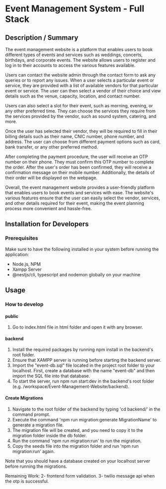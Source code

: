 # Event Management System - Full Stack

## Description / Summary

The event management website is a platform that enables users to book different types of events and services such as weddings, concerts, birthdays, and corporate events. The website allows users to register and log in to their accounts to access the various features available.

Users can contact the website admin through the contact form to ask any queries or to report any issues. When a user selects a particular event or service, they are provided with a list of available vendors for that particular event or service. The user can then select a vendor of their choice and view details such as the venue, capacity, location, and contact number.

Users can also select a slot for their event, such as morning, evening, or any other preferred time. They can choose the services they require from the services provided by the vendor, such as sound system, catering, and more.

Once the user has selected their vendor, they will be required to fill in their billing details such as their name, CNIC number, phone number, and address. The user can choose from different payment options such as card, bank transfer, or any other preferred method.

After completing the payment procedure, the user will receive an OTP number on their phone. They must confirm this OTP number to complete the order. After the user's order has been confirmed, they will receive a confirmation message on their mobile number. Additionally, the details of their order will be displayed on the webpage.

Overall, the event management website provides a user-friendly platform that enables users to book events and services with ease. The website's various features ensure that the user can easily select the vendor, services, and other details required for their event, making the event planning process more convenient and hassle-free.

## Installation for Developers

### Prerequisites

Make sure to have the following installed in your system before running the application:

- Node.js, NPM
- Xampp Server
- @nestjs/cli, typescript and nodemon globally on your machine

## Usage

### How to develop

#### public

1. Go to index.html file in html folder and open it with any browser.

#### backend

1. Install the required packages by running npm install in the backend's root folder.
2. Ensure that XAMPP server is running before starting the backend server.
3. Import the "event-db.sql" file located in the project root folder to your localhost. First, create a database with the name "event-db" and then import the SQL file into that database.
4. To start the server, run npm run start:dev in the backend's root folder (e.g. /workspace/Event-Management-Website/backend).

#### Create Migrations

1. Navigate to the root folder of the backend by typing 'cd backend/' in the command prompt.
2. Execute the command 'npm run migration:generate MigrationName' to generate a migration file.
3. The migration file will be created, and you need to copy it to the migration folder inside the db folder.
4. Run the command 'npm run migration:run' to run the migration.
5. Copy the seeds file into the migration folder and run 'npm run migration:run' again.

Note that you should have a database created on your localhost server before running the migrations.

Remaining Work:
2- frontend form validation.
3- twilio message api when the otp is successful.
